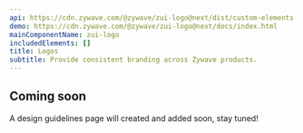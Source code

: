 ```yaml
---
api: https://cdn.zywave.com/@zywave/zui-logo@next/dist/custom-elements.json
demo: https://cdn.zywave.com/@zywave/zui-logo@next/docs/index.html
mainComponentName: zui-logo
includedElements: []
title: Logos
subtitle: Provide consistent branding across Zywave products.
---
```


## Coming soon

A design guidelines page will created and added soon, stay tuned!
